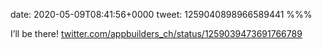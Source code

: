 date: 2020-05-09T08:41:56+0000
tweet: 1259040898966589441
%%%

I’ll be there! [twitter.com/appbuilders\_ch/status/1259039473691766789](https://twitter.com/appbuilders_ch/status/1259039473691766789)
